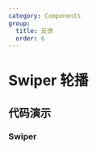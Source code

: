 ```yaml
---
category: Components
group:
  title: 反馈
  order: 6
---
```

# Swiper 轮播

## 代码演示

<code src="./demo/base.tsx"></code>

### Swiper
<API id="Swiper"></API>
